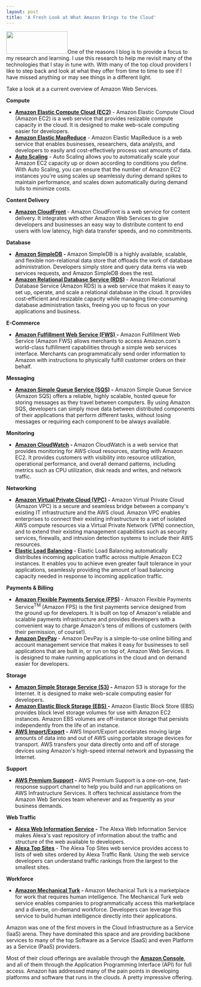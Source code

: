 ```yaml
---
layout: post
title: 'A Fresh Look at What Amazon Brings to the Cloud'
---
```

<img class="alignright" title="Amazon  Web Services" src="http://awsmedia.s3.amazonaws.com/logo_aws.gif" alt="" width="164" height="60" />One of the reasons I blog is to provide a focus to my research and  learning. I use this research to help me revisit many of the  technologies that I stay in tune with. With many of the top cloud  providers I like to step back and look at what they offer from time to  time to see if I have missed anything or may see things in a different  light.<p></p>
Take a look at a a current overview of Amazon Web Services.<p></p>
<strong>Compute</strong>
<ul class="mainlist">
	<li><a href="http://aws.amazon.com/ec2/"><strong>Amazon  Elastic Compute Cloud (EC2)</strong></a> - Amazon Elastic Compute Cloud (Amazon EC2)  is a  web service that       provides resizable compute capacity in the cloud. It is designed       to make web-scale computing easier for developers.</li>
	<li><a href="http://aws.amazon.com/elasticmapreduce/"><strong>Amazon  Elastic MapReduce</strong></a> - Amazon Elastic MapReduce is a web service that  enables businesses,  researchers, data analysts, and developers to easily and  cost-effectively process vast amounts of data.</li>
	<li><a href="http://aws.amazon.com/autoscaling/"><strong>Auto Scaling</strong></a> - Auto Scaling allows you to automatically scale your Amazon EC2  capacity up or down according to conditions you  define.  With Auto Scaling, you can ensure that the number of Amazon EC2  instances you're using scales up seamlessly  during demand spikes to maintain performance, and  scales down  automatically during demand lulls to minimize costs.</li>
</ul>
<strong>Content  Delivery</strong>
<ul class="mainlist">
	<li><strong><a href="http://aws.amazon.com/cloudfront/">Amazon CloudFront</a> </strong>- Amazon CloudFront is  a web service for content delivery. It integrates  with other Amazon Web Services to give developers and businesses an easy  way to distribute content to end users with low latency, high data  transfer speeds, and no commitments.</li>
</ul>
<strong>Database</strong>
<ul class="mainlist">
	<li><strong><a href="http://aws.amazon.com/simpledb/">Amazon  SimpleDB</a> - </strong>Amazon SimpleDB is a highly available, scalable, and  flexible  non-relational data store that offloads the work of database  administration.  Developers simply store and query data items via web  services requests, and Amazon SimpleDB does the rest.</li>
	<li><strong><a href="http://aws.amazon.com/rds/">Amazon  Relational Database Service (RDS)</a> </strong>- Amazon Relational Database  Service (Amazon RDS)  is a web service that makes it easy to set up, operate, and scale a  relational database in the cloud. It provides cost-efficient and  resizable capacity while managing time-consuming database administration  tasks, freeing you up to focus on your applications and business.</li>
</ul>
<strong>E-Commerce</strong>
<ul class="mainlist">
	<li><strong><a href="http://aws.amazon.com/fws/">Amazon  Fulfillment Web Service (FWS) </a>-</strong> Amazon Fulfillment Web Service  (Amazon FWS)  allows merchants to access Amazon.com's world-class fulfillment  capabilities through a simple web services interface. Merchants can  programmatically send order information to Amazon with instructions to  physically fulfill customer orders on their behalf.</li>
</ul>
<strong>Messaging</strong>
<ul class="mainlist">
	<li><strong><a href="http://aws.amazon.com/sqs/">Amazon  Simple Queue Service (SQS)</a> -</strong> Amazon Simple Queue Service (Amazon SQS)   offers a reliable, highly scalable, hosted queue for storing messages as  they travel between computers. By using Amazon SQS,  developers can simply move data between distributed components of their  applications that perform different tasks, without losing messages or  requiring each component to be always available.</li>
</ul>
<strong>Monitoring</strong>
<ul class="mainlist">
	<li><strong><a href="http://aws.amazon.com/cloudwatch/">Amazon  CloudWatch</a> - </strong>Amazon CloudWatch is a web service that provides  monitoring for AWS cloud resources, starting with Amazon EC2.  It provides customers with visibility into  resource utilization, operational performance, and overall demand  patterns, including metrics such as CPU  utilization, disk reads and writes, and network traffic.</li>
</ul>
<strong>Networking</strong>
<ul class="mainlist">
	<li><strong><a href="http://aws.amazon.com/vpc/">Amazon  Virtual Private Cloud (VPC)</a> - </strong>Amazon Virtual Private Cloud (Amazon VPC)  is a  secure and seamless bridge between a company's existing IT  infrastructure and the AWS cloud. Amazon VPC  enables enterprises to connect their existing  infrastructure to a set of isolated AWS  compute resources via a Virtual Private Network (VPN) connection, and to  extend their existing management capabilities such as security  services, firewalls, and intrusion detection systems to include their AWS  resources.</li>
	<li><strong><a href="http://aws.amazon.com/elasticloadbalancing/">Elastic Load Balancing</a> -</strong> Elastic Load  Balancing automatically distributes incoming application  traffic across multiple Amazon EC2 instances.  It enables you to achieve even greater fault tolerance in your  applications, seamlessly providing the amount of load balancing capacity  needed in response to incoming application traffic.</li>
</ul>
<strong>Payments  &amp; Billing</strong>
<ul class="mainlist">
	<li><strong><a href="http://aws.amazon.com/fps/">Amazon Flexible Payments Service (FPS)</a> </strong>-  Amazon Flexible Payments Service<sup>TM</sup> (Amazon FPS)  is the first payments service designed from the ground up for  developers. It is built on top of Amazon's reliable and scalable  payments infrastructure and provides developers with a convenient way to  charge Amazon's tens of millions of customers (with their permission,  of course!).</li>
	<li><strong><a href="http://aws.amazon.com/devpay/">Amazon DevPay</a> </strong>- Amazon DevPay is a  simple-to-use online billing and account management  service that makes it easy for businesses to sell applications that are  built in, or run on top of, Amazon Web Services. It is designed to make  running applications in the cloud and on demand easier for developers.</li>
</ul>
<strong>Storage</strong>
<ul class="mainlist">
	<li><strong><a href="http://aws.amazon.com/s3/">Amazon  Simple Storage Service (S3)</a> -</strong> Amazon S3 is storage for the  Internet. It is designed to make web-scale  computing easier for developers.</li>
	<li><strong><a href="http://aws.amazon.com/ebs/">Amazon Elastic Block Storage  (EBS) </a>- </strong>Amazon Elastic Block Store (EBS) provides block level  storage volumes  for use with Amazon EC2 instances. Amazon EBS  volumes are off-instance storage that persists  independently from the life of an instance.</li>
	<li><strong><a href="http://aws.amazon.com/importexport/">AWS  Import/Export</a> -</strong> AWS Import/Export accelerates moving  large  amounts of data into and out of AWS using  portable storage devices for transport. AWS  transfers your data directly onto and off of storage devices using  Amazon's high-speed internal network and bypassing the Internet.</li>
</ul>
<strong>Support</strong>
<ul class="mainlist">
	<li><strong><a href="http://aws.amazon.com/premiumsupport/">AWS  Premium Support</a> -</strong> AWS Premium Support is a one-on-one,   fast-response support channel to help you build and run applications on AWS  Infrastructure Services.  It offers technical  assistance from the Amazon Web Services team whenever and as frequently  as your business demands.</li>
</ul>
<strong>Web Traffic</strong>
<ul class="mainlist">
	<li><strong><a href="http://aws.amazon.com/awis/">Alexa  Web Information Service</a> -</strong> The Alexa Web Information Service makes  Alexa's vast repository of  information about the traffic and structure of the web available to  developers.</li>
	<li><a href="http://aws.amazon.com/alexatopsites/"><strong>Alexa Top Sites</strong></a> - The Alexa Top Sites web service  provides access to lists of web sites  ordered by Alexa Traffic Rank. Using the web service developers can  understand traffic rankings from the largest to the smallest sites.</li>
</ul>
<strong>Workforce</strong>
<ul class="mainlist">
	<li><strong><a href="http://aws.amazon.com/mturk/">Amazon  Mechanical Turk</a> - </strong>Amazon Mechanical Turk is a marketplace for work  that requires human  intelligence. The Mechanical Turk web service enables companies to  programmatically access this marketplace and a diverse, on-demand  workforce. Developers can leverage this service to build human  intelligence directly into their applications.</li>
</ul>
Amazon was one  of the first movers in the Cloud Infrastructure as a Service (IaaS)  arena. They have dominated this space and are providing backbone  services to many of the top Software as a Service (SaaS) and even  Platform as a Service (PaaS) providers.<p></p>
Most of their cloud offerings are available through the <a href="http://aws.amazon.com/console/"><strong>Amazon Console</strong></a>,  and all of them through the Application Programming Interface (API) for  full access. Amazon has addressed many of the pain points in developing platforms and software that runs in the clouds. A pretty impressive offering.